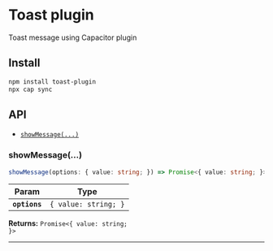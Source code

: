 # Toast plugin

Toast message using Capacitor plugin

## Install

```bash
npm install toast-plugin
npx cap sync
```

## API

<docgen-index>

* [`showMessage(...)`](#showmessage)

</docgen-index>

<docgen-api>
<!--Update the source file JSDoc comments and rerun docgen to update the docs below-->

### showMessage(...)

```typescript
showMessage(options: { value: string; }) => Promise<{ value: string; }>
```

| Param         | Type                            |
| ------------- | ------------------------------- |
| **`options`** | <code>{ value: string; }</code> |

**Returns:** <code>Promise&lt;{ value: string; }&gt;</code>

--------------------

</docgen-api>
